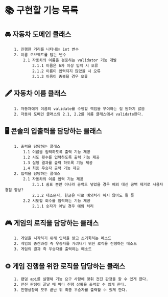# 📚️ 구현할 기능 목록
## 🚘 자동차 도메인 클래스
        1. 진행한 거리를 나타내는 int 변수
        2. 이름 오브젝트를 담는 변수
            2.1 자동차의 이름을 검증하는 validator 기능 개발
                2.1.1 이름은 6자 이상 입력 시 오류
                2.1.2 이름이 입력되지 않았을 시 오류
                2.1.3 이름이 중복될 경우 오류
## 🖋️ 자동차 이름 클래스
        1. 자동차에게 이름의 validate를 수행할 책임을 부여하는 걸 원하지 않음
        2. 자동차 도메인 클래스의 2.1, 2.2를 이름 클래스에서 validate한다.
## 🖥️ 콘솔의 입출력을 담당하는 클래스
        1. 출력을 담당하는 클래스
            1.1 이름을 입력하도록 출력 기능 제공
            1.2 시도 횟수를 입력하도록 출력 기능 제공
            1.3 실행 결과를 출력 하도록 기능 제공
            1.4 최종 우승자 출력 기능 제공
        2. 입력을 담당하는 클래스
            2.1 자동차의 이름 입력 기능 제공
                2.1.1 쉼표 뿐만 아니라 공백도 넣었을 경우 예외 대신 공백 제거로 사용자 경험 향상?
                2.1.2 대소문자, 한글은 따로 예외처리 하지 않아도 될 듯
            2.2 시도할 회수를 입력하는 기능 제공
                2.1.1 숫자가 아닐 경우 예외 처리
## 🎮 게임의 로직을 담당하는 클래스
        1. 게임을 시작하기 위해 입력을 받고 초기화하는 메소드
        2. 게임의 중간과정 즉 우승자를 가려내기 위한 로직을 진행하는 메소드
        3. 게임의 결과 즉 우승자를 출력하는 메소드

## ⚙️ 게임 진행을 위한 로직을 담당하는 클래스
        1. 랜덤 api를 실행해 기능 요구 사항에 맞춰 전진 판정을 할 수 있게 한다.
        2. 전진 판정이 끝날 때 마다 진행 상황을 출력할 수 있게 한다.
        3. 진행상황이 모두 끝난 뒤 최종 우승자를 출력할 수 있게 한다.